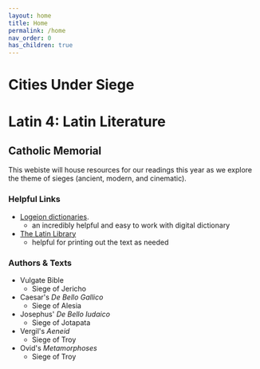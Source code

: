 ```yaml
---
layout: home
title: Home
permalink: /home
nav_order: 0
has_children: true
---
```


# Cities Under Siege
# Latin 4: Latin Literature
## Catholic Memorial


This webiste will house resources for our readings this year as we explore the theme of sieges (ancient, modern, and cinematic).

### Helpful Links

- [Logeion dictionaries](https://logeion.uchicago.edu/%CE%BB%CF%8C%CE%B3%CE%BF%CF%82).
     - an incredibly helpful and easy to work with digital dictionary
- [The Latin Library](https://www.thelatinlibrary.com/)
     - helpful for printing out the text as needed



### Authors & Texts

- Vulgate Bible
     - Siege of Jericho
- Caesar's *De Bello Gallico*
     - Siege of Alesia
- Josephus' *De Bello Iudaico*
     - Siege of Jotapata
- Vergil's *Aeneid*
     - Siege of Troy
- Ovid's *Metamorphoses*
     - Siege of Troy
